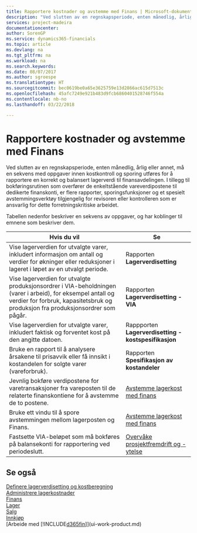 ```yaml
---
title: Rapportere kostnader og avstemme med Finans | Microsoft-dokumentasjon
description: "Ved slutten av en regnskapsperiode, enten månedlig, årlig eller annet, må en sekvens med oppgaver innen kostkontroll og sporing utføres for å rapportere en korrekt og balansert lagerverdi til finansavdelingen. I tillegg til bokføringsrutinen som overfører de enkeltstående vareverdipostene til dedikerte finanskonti, er flere rapporter, sporingsfunksjoner og et spesielt avstemmingsverktøy tilgjengelig for revisoren eller kontrolleren som er ansvarlig for dette forretningskritiske arbeidet."
services: project-madeira
documentationcenter: 
author: SorenGP
ms.service: dynamics365-financials
ms.topic: article
ms.devlang: na
ms.tgt_pltfrm: na
ms.workload: na
ms.search.keywords: 
ms.date: 08/07/2017
ms.author: sgroespe
ms.translationtype: HT
ms.sourcegitcommit: bec0619be0a65e3625759e13d2866ac615d7513c
ms.openlocfilehash: 45afc7249e921b483d9fcb6860401528746f554a
ms.contentlocale: nb-no
ms.lasthandoff: 03/22/2018

---
```

# <a name="reporting-costs-and-reconciling-with-the-general-ledger"></a>Rapportere kostnader og avstemme med Finans
Ved slutten av en regnskapsperiode, enten månedlig, årlig eller annet, må en sekvens med oppgaver innen kostkontroll og sporing utføres for å rapportere en korrekt og balansert lagerverdi til finansavdelingen. I tillegg til bokføringsrutinen som overfører de enkeltstående vareverdipostene til dedikerte finanskonti, er flere rapporter, sporingsfunksjoner og et spesielt avstemmingsverktøy tilgjengelig for revisoren eller kontrolleren som er ansvarlig for dette forretningskritiske arbeidet.  

 Tabellen nedenfor beskriver en sekvens av oppgaver, og har koblinger til emnene som beskriver dem.   

|**Hvis du vil**|**Se**|  
|------------|-------------|  
|Vise lagerverdien for utvalgte varer, inkludert informasjon om antall og verdier for økninger eller reduksjoner i lageret i løpet av en utvalgt periode.|Rapporten **Lagerverdisetting**|  
|Vise lagerverdien for utvalgte produksjonsordrer i VIA-beholdningen (varer i arbeid), for eksempel antall og verdier for forbruk, kapasitetsbruk og produksjon fra produksjonsordrer som pågår.|Rapporten **Lagerverdisetting - VIA**|  
|Vise lagerverdien for utvalgte varer, inkludert faktisk og forventet kost på den angitte datoen.|Rappporten **Lagerverdisetting - kostspesifikasjon**|  
|Bruke en rapport til å analysere årsakene til prisavvik eller få innsikt i kostandelen for solgte varer (vareforbruk).|Rapporten **Spesifikasjon av kostandeler**|  
|Jevnlig bokføre verdipostene for varetransaksjoner fra vareposten til de relaterte finanskontiene for å avstemme de to postene.|[Avstemme lagerkost med finans](finance-how-to-post-inventory-costs-to-the-general-ledger.md)|  
|Bruke ett vindu til å spore avstemmingen mellom lagerposten og Finans.|[Avstemme lagerkost med finans](finance-how-to-post-inventory-costs-to-the-general-ledger.md)|  
|Fastsette VIA-beløpet som må bokføres på balansekonti for rapportering ved periodeslutt.|[Overvåke prosjektfremdrift og -ytelse](projects-how-monitor-progress-performance.md)|

## <a name="see-also"></a>Se også  
[Definere lagerverdisetting og kostberegning](finance-set-up-inventory-valuation-and-costing.md)  
[Administrere lagerkostnader](finance-manage-inventory-costs.md)  
[Finans](finance.md)  
[Lager](inventory-manage-inventory.md)   
[Salg](sales-manage-sales.md)   
[Innkjøp](purchasing-manage-purchasing.md)  
[Arbeide med [!INCLUDE[d365fin](includes/d365fin_md.md)]](ui-work-product.md)

